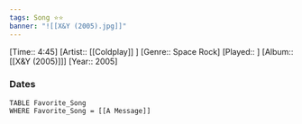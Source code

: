 ```yaml
---
tags: Song ⭐⭐ 
banner: "![[X&Y (2005).jpg]]"
---
```

[Time:: 4:45]
[Artist:: [[Coldplay]] ]
[Genre:: Space Rock]
[Played:: ]
[Album:: [[X&Y (2005)]]]
[Year:: 2005]
### Dates
````dataview
TABLE Favorite_Song
WHERE Favorite_Song = [[A Message]]
````